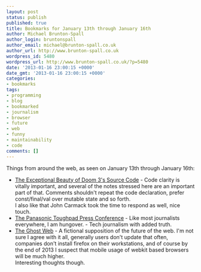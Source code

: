 ```yaml
---
layout: post
status: publish
published: true
title: Bookmarks for January 13th through January 16th
author: Michael Brunton-Spall
author_login: bruntonspall
author_email: michael@brunton-spall.co.uk
author_url: http://www.brunton-spall.co.uk
wordpress_id: 5480
wordpress_url: http://www.brunton-spall.co.uk/?p=5480
date: '2013-01-16 23:00:15 +0000'
date_gmt: '2013-01-16 23:00:15 +0000'
categories:
- bookmarks
tags:
- programming
- blog
- bookmarked
- journalism
- browser
- future
- web
- funny
- maintainability
- code
comments: []
---
```

<p>Things from around the web, as seen on January 13th through January 16th:</p>
<ul>
<li><a href="http://kotaku.com/5975610/the-exceptional-beauty-of-doom-3s-source-code?post=56177550">The Exceptional Beauty of Doom 3's Source Code</a> - Code clarity is vitally important, and several of the notes stressed here are an important part of that.  Comments shouldn&#039;t repeat the code declaration, prefer const/final/val over mutable state and so forth.<br />
I also like that John Carmack took the time to respond as well, nice touch.</li>
<li><a href="http://lookrobot.co.uk/2013/01/14/the-panasonic-toughpad-press-conference/">The Panasonic Toughpad Press Conference</a> - Like most journalists everywhere, I am hungover. - Tech journalism with added truth.</li>
<li><a href="http://ploum.net/post/ghost-web">The Ghost Web</a> - A fictional supposition of the future of the web.  I&#039;m not sure I agree with it all, generally users don&#039;t update that often, companies don&#039;t install firefox on their workstations, and of course by the end of 2013 I suspect that mobile usage of webkit based browsers will be much higher.<br />
Interesting thoughts though.</li>
</ul>

